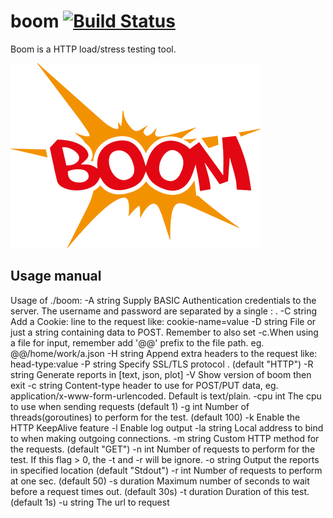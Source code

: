 # boom [![Build Status](https://travis-ci.org/proliming/boom.svg?branch=master)](https://travis-ci.org/proliming/boom)

Boom is a HTTP load/stress testing tool.

![](boom-logo.png)

## Usage manual
Usage of ./boom:
  -A string
        Supply BASIC Authentication credentials to the server. The username and password are separated by a single : .
  -C string
        Add a Cookie: line to the request like: cookie-name=value
  -D string
        File or just a string containing data to POST. Remember to also set -c.When using a file for input, remember add '@@' prefix to the file path. eg. @@/home/work/a.json
  -H string
        Append extra headers to the request like: head-type:value
  -P string
        Specify SSL/TLS protocol . (default "HTTP")
  -R string
        Generate reports in [text, json, plot]
  -V     Show version of boom then exit
  -c string
        Content-type header to use for POST/PUT data, eg. application/x-www-form-urlencoded. Default is text/plain.
  -cpu int
        The cpu to use when sending requests (default 1)
  -g int
         Number of threads(goroutines) to perform for the test. (default 100)
  -k    Enable the HTTP KeepAlive feature
  -l    Enable log output
  -la string
        Local address  to bind to when making outgoing connections.
  -m string
        Custom HTTP method for the requests. (default "GET")
  -n int
        Number of requests to perform for the test. If this flag > 0, the -t and -r will be ignore.
  -o string
        Output the reports in specified location (default "Stdout")
  -r int
        Number of requests to perform at one sec. (default 50)
  -s duration
        Maximum number of seconds to wait before a request times out. (default 30s)
  -t duration
        Duration of this test. (default 1s)
  -u string
        The url to request
